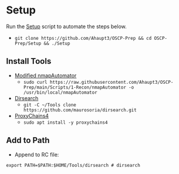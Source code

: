 # Setup

Run the [Setup](Setup/Setup.sh) script to automate the steps below.

- `git clone https://github.com/Ahaupt3/OSCP-Prep && cd OSCP-Prep/Setup && ./Setup`

## Install Tools

- [Modified nmapAutomator](Scripts/nmapAutomator)
  - `sudo curl https://raw.githubusercontent.com/Ahaupt3/OSCP-Prep/main/Scripts/1-Recon/nmapAutomator -o /usr/bin/local/nmapAutomator`
- [Dirsearch](https://github.com/maurosoria/dirsearch)
  - `git -C ~/Tools clone https://github.com/maurosoria/dirsearch.git`
- [ProxyChains4](https://github.com/haad/proxychains)
  - `sudo apt install -y proxychains4`

## Add to Path

- Append to RC file:

```shell
export PATH=$PATH:$HOME/Tools/dirsearch # dirsearch
```
